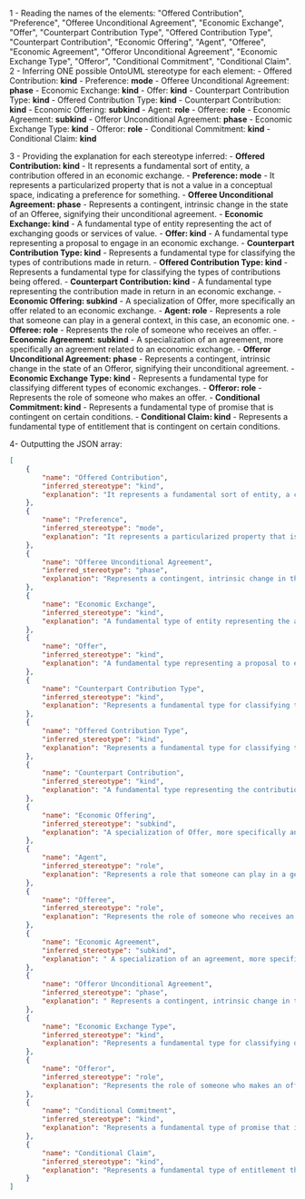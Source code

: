 1 - Reading the names of the elements: "Offered Contribution", "Preference", "Offeree Unconditional Agreement", "Economic Exchange", "Offer", "Counterpart Contribution Type", "Offered Contribution Type", "Counterpart Contribution", "Economic Offering", "Agent", "Offeree", "Economic Agreement", "Offeror Unconditional Agreement", "Economic Exchange Type", "Offeror", "Conditional Commitment", "Conditional Claim".
2 - Inferring ONE possible OntoUML stereotype for each element:
    - Offered Contribution: **kind**
    - Preference: **mode**
    - Offeree Unconditional Agreement: **phase**
    - Economic Exchange: **kind**
    - Offer: **kind**
    - Counterpart Contribution Type: **kind**
    - Offered Contribution Type: **kind**
    - Counterpart Contribution: **kind**
    - Economic Offering: **subkind**
    - Agent: **role**
    - Offeree: **role**
    - Economic Agreement: **subkind**
    - Offeror Unconditional Agreement: **phase**
    - Economic Exchange Type: **kind**
    - Offeror: **role**
    - Conditional Commitment: **kind**
    - Conditional Claim: **kind**

3 - Providing the explanation for each stereotype inferred:
    - **Offered Contribution: kind** - It represents a fundamental sort of entity, a contribution offered in an economic exchange.
    - **Preference: mode** - It represents a particularized property that is not a value in a conceptual space, indicating a preference for something.
    - **Offeree Unconditional Agreement: phase** - Represents a contingent, intrinsic change in the state of an Offeree, signifying their unconditional agreement.
    - **Economic Exchange: kind** - A fundamental type of entity representing the act of exchanging goods or services of value.
    - **Offer: kind** - A fundamental type representing a proposal to engage in an economic exchange.
    - **Counterpart Contribution Type: kind** - Represents a fundamental type for classifying the types of contributions made in return.
    - **Offered Contribution Type: kind** - Represents a fundamental type for classifying the types of contributions being offered.
    - **Counterpart Contribution: kind** - A fundamental type representing the contribution made in return in an economic exchange.
    - **Economic Offering: subkind** - A specialization of Offer, more specifically an offer related to an economic exchange.
    - **Agent: role** - Represents a role that someone can play in a general context, in this case, an economic one.
    - **Offeree: role** - Represents the role of someone who receives an offer.
    - **Economic Agreement: subkind** -  A specialization of an agreement, more specifically an agreement related to an economic exchange.
    - **Offeror Unconditional Agreement: phase** -  Represents a contingent, intrinsic change in the state of an Offeror, signifying their unconditional agreement.
    - **Economic Exchange Type: kind** - Represents a fundamental type for classifying different types of economic exchanges.
    - **Offeror: role** - Represents the role of someone who makes an offer.
    - **Conditional Commitment: kind** - Represents a fundamental type of promise that is contingent on certain conditions.
    - **Conditional Claim: kind** - Represents a fundamental type of entitlement that is contingent on certain conditions.

4- Outputting the JSON array:
```json
[
    {
        "name": "Offered Contribution",
        "inferred_stereotype": "kind",
        "explanation": "It represents a fundamental sort of entity, a contribution offered in an economic exchange."
    },
    {
        "name": "Preference",
        "inferred_stereotype": "mode",
        "explanation": "It represents a particularized property that is not a value in a conceptual space, indicating a preference for something."
    },
    {
        "name": "Offeree Unconditional Agreement",
        "inferred_stereotype": "phase",
        "explanation": "Represents a contingent, intrinsic change in the state of an Offeree, signifying their unconditional agreement."
    },
    {
        "name": "Economic Exchange",
        "inferred_stereotype": "kind",
        "explanation": "A fundamental type of entity representing the act of exchanging goods or services of value."
    },
    {
        "name": "Offer",
        "inferred_stereotype": "kind",
        "explanation": "A fundamental type representing a proposal to engage in an economic exchange."
    },
    {
        "name": "Counterpart Contribution Type",
        "inferred_stereotype": "kind",
        "explanation": "Represents a fundamental type for classifying the types of contributions made in return."
    },
    {
        "name": "Offered Contribution Type",
        "inferred_stereotype": "kind",
        "explanation": "Represents a fundamental type for classifying the types of contributions being offered."
    },
    {
        "name": "Counterpart Contribution",
        "inferred_stereotype": "kind",
        "explanation": "A fundamental type representing the contribution made in return in an economic exchange."
    },
    {
        "name": "Economic Offering",
        "inferred_stereotype": "subkind",
        "explanation": "A specialization of Offer, more specifically an offer related to an economic exchange."
    },
    {
        "name": "Agent",
        "inferred_stereotype": "role",
        "explanation": "Represents a role that someone can play in a general context, in this case, an economic one."
    },
    {
        "name": "Offeree",
        "inferred_stereotype": "role",
        "explanation": "Represents the role of someone who receives an offer."
    },
    {
        "name": "Economic Agreement",
        "inferred_stereotype": "subkind",
        "explanation": " A specialization of an agreement, more specifically an agreement related to an economic exchange."
    },
    {
        "name": "Offeror Unconditional Agreement",
        "inferred_stereotype": "phase",
        "explanation": " Represents a contingent, intrinsic change in the state of an Offeror, signifying their unconditional agreement."
    },
    {
        "name": "Economic Exchange Type",
        "inferred_stereotype": "kind",
        "explanation": "Represents a fundamental type for classifying different types of economic exchanges."
    },
    {
        "name": "Offeror",
        "inferred_stereotype": "role",
        "explanation": "Represents the role of someone who makes an offer."
    },
    {
        "name": "Conditional Commitment",
        "inferred_stereotype": "kind",
        "explanation": "Represents a fundamental type of promise that is contingent on certain conditions."
    },
    {
        "name": "Conditional Claim",
        "inferred_stereotype": "kind",
        "explanation": "Represents a fundamental type of entitlement that is contingent on certain conditions."
    }
]
```